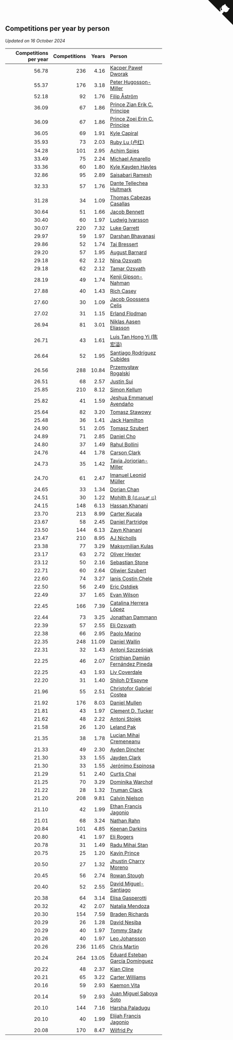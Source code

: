 ## Competitions per year by person

*Updated on 16 October 2024*

| Competitions per year | Competitions | Years | Person |
| ---: | ---: | ---: | :--- |
| 56.78 | 236 | 4.16 | [Kacper Paweł Dworak](https://www.worldcubeassociation.org/persons/2020DWOR01) |
| 55.37 | 176 | 3.18 | [Peter Hugosson-Miller](https://www.worldcubeassociation.org/persons/2021HUGO01) |
| 52.18 | 92 | 1.76 | [Filip Åström](https://www.worldcubeassociation.org/persons/2023ASTR01) |
| 36.09 | 67 | 1.86 | [Prince Zian Erik C. Principe](https://www.worldcubeassociation.org/persons/2022PRIN08) |
| 36.09 | 67 | 1.86 | [Prince Zoei Erin C. Principe](https://www.worldcubeassociation.org/persons/2022PRIN09) |
| 36.05 | 69 | 1.91 | [Kyle Capiral](https://www.worldcubeassociation.org/persons/2022CAPI02) |
| 35.93 | 73 | 2.03 | [Ruby Lu (卢红)](https://www.worldcubeassociation.org/persons/2022LURU01) |
| 34.28 | 101 | 2.95 | [Achim Spies](https://www.worldcubeassociation.org/persons/2021SPIE01) |
| 33.49 | 75 | 2.24 | [Michael Amarello](https://www.worldcubeassociation.org/persons/2022AMAR09) |
| 33.36 | 60 | 1.80 | [Kyle Kayden Hayles](https://www.worldcubeassociation.org/persons/2022HAYL02) |
| 32.86 | 95 | 2.89 | [Saisabari Ramesh](https://www.worldcubeassociation.org/persons/2021RAME01) |
| 32.33 | 57 | 1.76 | [Dante Tellechea Hultmark](https://www.worldcubeassociation.org/persons/2023HULT01) |
| 31.28 | 34 | 1.09 | [Thomas Cabezas Casallas](https://www.worldcubeassociation.org/persons/2023CASA08) |
| 30.64 | 51 | 1.66 | [Jacob Bennett](https://www.worldcubeassociation.org/persons/2023BENN04) |
| 30.40 | 60 | 1.97 | [Ludwig Ivarsson](https://www.worldcubeassociation.org/persons/2022IVAR01) |
| 30.07 | 220 | 7.32 | [Luke Garrett](https://www.worldcubeassociation.org/persons/2017GARR05) |
| 29.97 | 59 | 1.97 | [Darshan Bhavanasi](https://www.worldcubeassociation.org/persons/2022BHAV01) |
| 29.86 | 52 | 1.74 | [Taj Bressert](https://www.worldcubeassociation.org/persons/2023BRES01) |
| 29.20 | 57 | 1.95 | [August Barnard](https://www.worldcubeassociation.org/persons/2022BARN21) |
| 29.18 | 62 | 2.12 | [Nina Ozsvath](https://www.worldcubeassociation.org/persons/2022OZSV03) |
| 29.18 | 62 | 2.12 | [Tamar Ozsvath](https://www.worldcubeassociation.org/persons/2022OZSV04) |
| 28.19 | 49 | 1.74 | [Kenji Gipson-Nahman](https://www.worldcubeassociation.org/persons/2023GIPS01) |
| 27.88 | 40 | 1.43 | [Rich Casey](https://www.worldcubeassociation.org/persons/2023CASE06) |
| 27.60 | 30 | 1.09 | [Jacob Goossens Celis](https://www.worldcubeassociation.org/persons/2023CELI06) |
| 27.02 | 31 | 1.15 | [Erland Flodman](https://www.worldcubeassociation.org/persons/2023FLOD01) |
| 26.94 | 81 | 3.01 | [Niklas Aasen Eliasson](https://www.worldcubeassociation.org/persons/2021ELIA01) |
| 26.71 | 43 | 1.61 | [Luis Tan Hong Yi (陈宏溢)](https://www.worldcubeassociation.org/persons/2023YILU01) |
| 26.64 | 52 | 1.95 | [Santiago Rodríguez Cubides](https://www.worldcubeassociation.org/persons/2022CUBI01) |
| 26.56 | 288 | 10.84 | [Przemysław Rogalski](https://www.worldcubeassociation.org/persons/2013ROGA02) |
| 26.51 | 68 | 2.57 | [Justin Sui](https://www.worldcubeassociation.org/persons/2022SUIJ01) |
| 25.85 | 210 | 8.12 | [Simon Kellum](https://www.worldcubeassociation.org/persons/2016KELL12) |
| 25.82 | 41 | 1.59 | [Jeshua Emmanuel Avendaño](https://www.worldcubeassociation.org/persons/2023AVEN01) |
| 25.64 | 82 | 3.20 | [Tomasz Stawowy](https://www.worldcubeassociation.org/persons/2021STAW01) |
| 25.48 | 36 | 1.41 | [Jack Hamilton](https://www.worldcubeassociation.org/persons/2023HAMI08) |
| 24.90 | 51 | 2.05 | [Tomasz Szubert](https://www.worldcubeassociation.org/persons/2022SZUB02) |
| 24.89 | 71 | 2.85 | [Daniel Cho](https://www.worldcubeassociation.org/persons/2021CHOD01) |
| 24.80 | 37 | 1.49 | [Rahul Bollini](https://www.worldcubeassociation.org/persons/2023BOLL01) |
| 24.76 | 44 | 1.78 | [Carson Clark](https://www.worldcubeassociation.org/persons/2023CLAR02) |
| 24.73 | 35 | 1.42 | [Tavia Jorjorian-Miller](https://www.worldcubeassociation.org/persons/2023JORJ01) |
| 24.70 | 61 | 2.47 | [Imanuel Leonid Müller](https://www.worldcubeassociation.org/persons/2022MULL02) |
| 24.65 | 33 | 1.34 | [Dorian Chan](https://www.worldcubeassociation.org/persons/2023DORI01) |
| 24.51 | 30 | 1.22 | [Mohith B (ಮೋಹಿತ್ ಬಿ)](https://www.worldcubeassociation.org/persons/2023BMOH01) |
| 24.15 | 148 | 6.13 | [Hassan Khanani](https://www.worldcubeassociation.org/persons/2018KHAN26) |
| 23.70 | 213 | 8.99 | [Carter Kucala](https://www.worldcubeassociation.org/persons/2015KUCA01) |
| 23.67 | 58 | 2.45 | [Daniel Partridge](https://www.worldcubeassociation.org/persons/2022PART02) |
| 23.50 | 144 | 6.13 | [Zayn Khanani](https://www.worldcubeassociation.org/persons/2018KHAN28) |
| 23.47 | 210 | 8.95 | [AJ Nicholls](https://www.worldcubeassociation.org/persons/2015NICH04) |
| 23.38 | 77 | 3.29 | [Maksymilian Kulas](https://www.worldcubeassociation.org/persons/2021KULA02) |
| 23.17 | 63 | 2.72 | [Oliver Hexter](https://www.worldcubeassociation.org/persons/2022HEXT01) |
| 23.12 | 50 | 2.16 | [Sebastian Stone](https://www.worldcubeassociation.org/persons/2022STON09) |
| 22.71 | 60 | 2.64 | [Oliwier Szubert](https://www.worldcubeassociation.org/persons/2022SZUB01) |
| 22.60 | 74 | 3.27 | [Ianis Costin Chele](https://www.worldcubeassociation.org/persons/2021CHEL01) |
| 22.50 | 56 | 2.49 | [Eric Ostdiek](https://www.worldcubeassociation.org/persons/2022OSTD01) |
| 22.49 | 37 | 1.65 | [Evan Wilson](https://www.worldcubeassociation.org/persons/2023WILS11) |
| 22.45 | 166 | 7.39 | [Catalina Herrera López](https://www.worldcubeassociation.org/persons/2017LOPE31) |
| 22.44 | 73 | 3.25 | [Jonathan Dammann](https://www.worldcubeassociation.org/persons/2021DAMM01) |
| 22.39 | 57 | 2.55 | [Eli Ozsvath](https://www.worldcubeassociation.org/persons/2022OZSV01) |
| 22.38 | 66 | 2.95 | [Paolo Marino](https://www.worldcubeassociation.org/persons/2021MARI04) |
| 22.35 | 248 | 11.09 | [Daniel Wallin](https://www.worldcubeassociation.org/persons/2013WALL03) |
| 22.31 | 32 | 1.43 | [Antoni Szcześniak](https://www.worldcubeassociation.org/persons/2023SZCZ04) |
| 22.25 | 46 | 2.07 | [Cristhian Damián Fernández Pineda](https://www.worldcubeassociation.org/persons/2022PINE05) |
| 22.25 | 43 | 1.93 | [Liv Coverdale](https://www.worldcubeassociation.org/persons/2022COVE02) |
| 22.20 | 31 | 1.40 | [Shiloh D’Espyne](https://www.worldcubeassociation.org/persons/2023DESP01) |
| 21.96 | 55 | 2.51 | [Christofor Gabriel Costea](https://www.worldcubeassociation.org/persons/2022COST03) |
| 21.92 | 176 | 8.03 | [Daniel Mullen](https://www.worldcubeassociation.org/persons/2016MULL04) |
| 21.81 | 43 | 1.97 | [Clement D. Tucker](https://www.worldcubeassociation.org/persons/2022TUCK09) |
| 21.62 | 48 | 2.22 | [Antoni Stojek](https://www.worldcubeassociation.org/persons/2022STOJ03) |
| 21.58 | 26 | 1.20 | [Leland Pak](https://www.worldcubeassociation.org/persons/2023PAKL02) |
| 21.35 | 38 | 1.78 | [Lucian Mihai Cremeneanu](https://www.worldcubeassociation.org/persons/2023CREM01) |
| 21.33 | 49 | 2.30 | [Ayden Dincher](https://www.worldcubeassociation.org/persons/2022DINC01) |
| 21.30 | 33 | 1.55 | [Jayden Clark](https://www.worldcubeassociation.org/persons/2023CLAR13) |
| 21.30 | 33 | 1.55 | [Jerónimo Espinosa](https://www.worldcubeassociation.org/persons/2023ESPI07) |
| 21.29 | 51 | 2.40 | [Curtis Chai](https://www.worldcubeassociation.org/persons/2022CHAI02) |
| 21.25 | 70 | 3.29 | [Dominika Warchoł](https://www.worldcubeassociation.org/persons/2021WARC01) |
| 21.22 | 28 | 1.32 | [Truman Clack](https://www.worldcubeassociation.org/persons/2023CLAC02) |
| 21.20 | 208 | 9.81 | [Calvin Nielson](https://www.worldcubeassociation.org/persons/2014NIEL03) |
| 21.10 | 42 | 1.99 | [Ethan Francis Jagonio](https://www.worldcubeassociation.org/persons/2022JAGO03) |
| 21.01 | 68 | 3.24 | [Nathan Rahn](https://www.worldcubeassociation.org/persons/2021RAHN01) |
| 20.84 | 101 | 4.85 | [Keenan Darkins](https://www.worldcubeassociation.org/persons/2019DARK02) |
| 20.80 | 41 | 1.97 | [Eli Rogers](https://www.worldcubeassociation.org/persons/2022ROGE05) |
| 20.78 | 31 | 1.49 | [Radu Mihai Stan](https://www.worldcubeassociation.org/persons/2023STAN09) |
| 20.75 | 25 | 1.20 | [Kavin Prince](https://www.worldcubeassociation.org/persons/2023PRIN02) |
| 20.50 | 27 | 1.32 | [Jhustin Charry Moreno](https://www.worldcubeassociation.org/persons/2023MORE20) |
| 20.45 | 56 | 2.74 | [Rowan Stough](https://www.worldcubeassociation.org/persons/2022STOU01) |
| 20.40 | 52 | 2.55 | [David Miguel-Santiago](https://www.worldcubeassociation.org/persons/2022MIGU02) |
| 20.38 | 64 | 3.14 | [Elisa Gasperotti](https://www.worldcubeassociation.org/persons/2021GASP01) |
| 20.32 | 42 | 2.07 | [Natalia Mendoza](https://www.worldcubeassociation.org/persons/2022MEND24) |
| 20.30 | 154 | 7.59 | [Braden Richards](https://www.worldcubeassociation.org/persons/2017RICH02) |
| 20.29 | 26 | 1.28 | [David Nesiba](https://www.worldcubeassociation.org/persons/2023NESI01) |
| 20.29 | 40 | 1.97 | [Tommy Stady](https://www.worldcubeassociation.org/persons/2022STAD01) |
| 20.26 | 40 | 1.97 | [Leo Johansson](https://www.worldcubeassociation.org/persons/2022JOHA08) |
| 20.26 | 236 | 11.65 | [Chris Martin](https://www.worldcubeassociation.org/persons/2013MART03) |
| 20.24 | 264 | 13.05 | [Eduard Esteban García Domínguez](https://www.worldcubeassociation.org/persons/2011EDUA01) |
| 20.22 | 48 | 2.37 | [Kian Cline](https://www.worldcubeassociation.org/persons/2022CLIN01) |
| 20.21 | 65 | 3.22 | [Carter Williams](https://www.worldcubeassociation.org/persons/2021WILL06) |
| 20.16 | 59 | 2.93 | [Kaemon Vita](https://www.worldcubeassociation.org/persons/2021VITA01) |
| 20.14 | 59 | 2.93 | [Juan Miguel Saboya Soto](https://www.worldcubeassociation.org/persons/2021SOTO01) |
| 20.10 | 144 | 7.16 | [Harsha Paladugu](https://www.worldcubeassociation.org/persons/2017PALA08) |
| 20.10 | 40 | 1.99 | [Elijah Francis Jagonio](https://www.worldcubeassociation.org/persons/2022JAGO02) |
| 20.08 | 170 | 8.47 | [Wilfrid Py](https://www.worldcubeassociation.org/persons/2016PYWI01) |


<a href="https://github.com/jonatanklosko/wca_statistics" class="github-corner" aria-label="View source on Github"><svg width="80" height="80" viewBox="0 0 250 250" style="fill:#151513; color:#fff; position: absolute; top: 0; border: 0; right: 0;" aria-hidden="true"><path d="M0,0 L115,115 L130,115 L142,142 L250,250 L250,0 Z"></path><path d="M128.3,109.0 C113.8,99.7 119.0,89.6 119.0,89.6 C122.0,82.7 120.5,78.6 120.5,78.6 C119.2,72.0 123.4,76.3 123.4,76.3 C127.3,80.9 125.5,87.3 125.5,87.3 C122.9,97.6 130.6,101.9 134.4,103.2" fill="currentColor" style="transform-origin: 130px 106px;" class="octo-arm"></path><path d="M115.0,115.0 C114.9,115.1 118.7,116.5 119.8,115.4 L133.7,101.6 C136.9,99.2 139.9,98.4 142.2,98.6 C133.8,88.0 127.5,74.4 143.8,58.0 C148.5,53.4 154.0,51.2 159.7,51.0 C160.3,49.4 163.2,43.6 171.4,40.1 C171.4,40.1 176.1,42.5 178.8,56.2 C183.1,58.6 187.2,61.8 190.9,65.4 C194.5,69.0 197.7,73.2 200.1,77.6 C213.8,80.2 216.3,84.9 216.3,84.9 C212.7,93.1 206.9,96.0 205.4,96.6 C205.1,102.4 203.0,107.8 198.3,112.5 C181.9,128.9 168.3,122.5 157.7,114.1 C157.9,116.9 156.7,120.9 152.7,124.9 L141.0,136.5 C139.8,137.7 141.6,141.9 141.8,141.8 Z" fill="currentColor" class="octo-body"></path></svg></a><style>.github-corner:hover .octo-arm{animation:octocat-wave 560ms ease-in-out}@keyframes octocat-wave{0%,100%{transform:rotate(0)}20%,60%{transform:rotate(-25deg)}40%,80%{transform:rotate(10deg)}}@media (max-width:500px){.github-corner:hover .octo-arm{animation:none}.github-corner .octo-arm{animation:octocat-wave 560ms ease-in-out}}</style>

